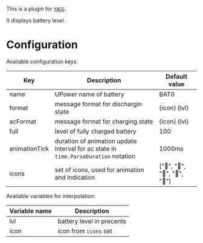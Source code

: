 This is a plugin for [`YAGS`](https://github.com/pltanton/yags).

It displays battery level.

# Configuration
Available configuration keys:

| Key           | Description                                                                         | Default value             |
| ---           | ---                                                                                 | ---                       |
| name          | UPower name of battery                                                              | BAT0                      |
| format        | message format for dischargin state                                                 | {icon} {lvl}              |
| acFormat      | message format for charging state                                                   | {icon} {lvl}              |
| full          | level of fully charged battery                                                      | 100                       |
| animationTick | duration of animation update interval for ac state in `time.ParseDuration` notation | 1000ms                    |
| icons         | set of icons, used for animation and indication                                     | ["", "", "", "", ""] |

Available variables for interpolation:

| Variable name | Description               |
| ---           | ---                       |
| lvl           | battery level in precents |
| icon          | icon from `icons` set     |
